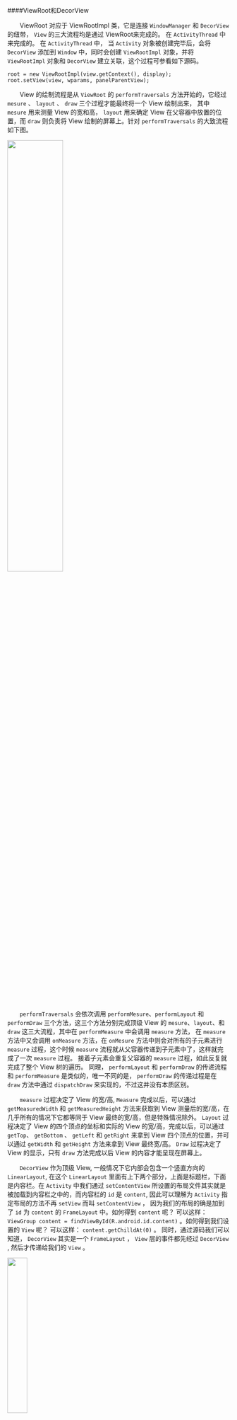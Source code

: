 ####ViewRoot和DecorView

　　ViewRoot 对应于 ViewRootImpl 类，它是连接 `WindowManager` 和 `DecorView` 的纽带， `View` 的三大流程均是通过 ViewRoot来完成的。 在 `ActivityThread` 中来完成的。 在 `ActivityThread` 中， 当 `Activity` 对象被创建完毕后，会将 `DecorView` 添加到 `Window` 中，同时会创建 `ViewRootImpl` 对象，并将 `ViewRootImpl` 对象和 `DecorView` 建立关联，这个过程可参看如下源码。


```
root = new ViewRootImpl(view.getContext(), display);
root.setView(view, wparams, panelParentView);
```

　　View 的绘制流程是从 `ViewRoot` 的 `performTraversals` 方法开始的，它经过 `mesure` 、 `layout` 、 `draw` 三个过程才能最终将一个 View 绘制出来， 其中 `mesure` 用来测量 View 的宽和高， `layout` 用来确定 View 在父容器中放置的位置，而 `draw` 则负责将 View 绘制的屏幕上。针对 `performTraversals` 的大致流程如下图。

<img src="https://github.com/MariShunxiang/GitTrainning/blob/master/viewwork/viewwork1.png?raw=true" width="50%" height="50%" />

　　`performTraversals` 会依次调用 `performMesure`、`performLayout` 和 `performDraw` 三个方法，这三个方法分别完成顶级 View 的 `mesure`、`layout`、和 `draw` 这三大流程，其中在 `performMeasure` 中会调用 `measure` 方法， 在 `measure` 方法中又会调用 `onMeasure` 方法，在 `onMesure` 方法中则会对所有的子元素进行 `measure` 过程，这个时候 `measure` 流程就从父容器传递到子元素中了，这样就完成了一次 `measure` 过程。 接着子元素会重复父容器的 `measure` 过程，如此反复就完成了整个 View 树的遍历。 同理， `performLayout` 和 `performDraw` 的传递流程和 `performMeasure` 是类似的，唯一不同的是， `performDraw` 的传递过程是在 `draw` 方法中通过 `dispatchDraw` 来实现的，不过这并没有本质区别。

　　`measure` 过程决定了 View 的宽/高, `Measure` 完成以后，可以通过 `getMeasuredWidth` 和 `getMeasuredHeight` 方法来获取到 View 测量后的宽/高，在几乎所有的情况下它都等同于 View 最终的宽/高，但是特殊情况除外。 `Layout` 过程决定了 View 的四个顶点的坐标和实际的 View 的宽/高，完成以后，可以通过 `getTop`、 `getBottom` 、 `getLeft` 和 `getRight` 来拿到 View 四个顶点的位置，并可以通过 `getWidth` 和 `getHeight` 方法来拿到 View 最终宽/高。 `Draw` 过程决定了 View 的显示，只有 `draw` 方法完成以后 View 的内容才能呈现在屏幕上。

　　`DecorView` 作为顶级 View, 一般情况下它内部会包含一个竖直方向的 `LinearLayout`, 在这个 `LinearLayout` 里面有上下两个部分，上面是标题栏，下面是内容栏。在 `Activity` 中我们通过 `setContentView` 所设置的布局文件其实就是被加载到内容栏之中的，而内容栏的 `id` 是 `content`, 因此可以理解为 `Activity` 指定布局的方法不再 `setView` 而叫 `setContentView` ， 因为我们的布局的确是加到了 `id` 为 `content` 的 `FrameLayout` 中。如何得到 `content` 呢？ 可以这样： `ViewGroup content = findViewById(R.android.id.content)` 。如何得到我们设置的 `View` 呢？ 可以这样： `content.getChilldAt(0)` 。 同时，通过源码我们可以知道， `DecorView` 其实是一个 `FrameLayout` ， `View` 层的事件都先经过 `DecorView` , 然后才传递给我们的 `View` 。

<img src="https://raw.githubusercontent.com/MariShunxiang/GitTrainning/master/viewwork/viewwork2.bmp" width="30%" height="30%" />

<br/>

###理解 MeasureSpec
----------

　　为了更好地理解 `View` 的测量过程，我们还需要理解 `MeasureSpec`,通过源码可以发现， `MeasureSpec` 参与了 `View` 的 `mesure` 过程, `MeasureSpec` 很大程度上决定了一个 `View` 的尺寸规格，之所以这么说是因为这个过程还受父容器的影响，因为父容器影响 `View` 的 `MeasureSpec` 的创建过程。 在测量过程中，系统将 `View` 的 `LayoutParams` 根据父容器所施加的规则转换成对应的 `MeasureSpec` ，然后再根据这个　`MeasureSpec` 来测量 `View` 的宽/高。

####MeasureSpec

　　`MeasureSpec` 代表一个32位的 int 值，高2位代表 `SpecMode`, 低30位代表 `SpecSize` , `SpecMode` 是指测量模式， 而 `SpecSize` 是指某种测量模式下的规格大小。 下面先看一下 `MeasureSpec` 内部的一些常量的定义，通过下面的代码，应该不难理解 `MeasureSpec` 的工作原理：

```
private static final int MODE_SHIFT = 30;
private static final int MODE_MASK = 0x3 << MODE_SHIFT;
public static final int UNSPECIFIED = 0 << MODE_SHIFT;
public static final int EXACTLY = 1 << MODE_SHIFT;
public static final int AT_MOST = 2 << MODE_SHIFT;

public static int makeMeasureSpec(int size, int mode) {
  if (sUserBrokenMakeMeasureSpec) {
    return size + mode;
  } else {
    return (size & ~MODE_MASK) | (mode & MODE_MASK);
  }
}

public static int getMode(int measureSpec) {
  return (measureSpec & MODE_MASK);
}

public static int getSize(int measureSpec) {
  return (measureSpec & ~MODE_MASK);
}
```

　　`measureSpec` 通过将 `SpecMode` 和 `SpecSize` 打包成一个 int 值来避免过的的内存分配，为了方便操作，其提供了打包和解包的方法。 `SpecMode` 和 `SpecSize` 也是一个 int 值，一组 `SpecMode` 和 `SpecSize` 可以打包为一个 `MeasureSpec` , 而一个 `MeasureSpec` 可以通过解包的形式来得出其原始的 `SpecMode` 和 `SpecSize` , 需要注意的是这里提到的 `MeasureSpec` 是指 `MeasureSpec` 所代表的 int 值，而非 `MeasureSpec` 本身。

　　`SpecMode` 有三类，每一类都表示特殊的含义，如下所示：

>* UNSPECIFIED : 父容器不对 `View` 有任何限制，要多大给多大，这种情况一般用于系统内部，表示一种测量状态。
>* EXACTLY : 父容器已经检测出 `View` 所需要的精确大小，这个时候 `View` 的最终大小就是 `SpecSize` 所指定的值，它对应于 `LayoutParams` 中的 `match_parent` 和 具体的数值这两种模式。
>* AT_MOST : 父容器指定了一个可用大小即 `SpecSize` , `View` 的大小不能大于这个值，具体是什么值要看不同 `View` 的具体实现，它对应于 `LayoutParams` 中的 `warp_content` 。

<br/>

####MeasureSpec 和 LayoutParams 的对应关系

　　上面提到，系统内部是通过 `MesureSpec` 来进行 `View` 的测量，但是正常情况下，我们使用 `View` 指定 `MesureSpec` ，尽管如此，但是我们可以给 `View` 设置 `LayoutParams` 。 在 `View` 测量的时候，系统会将 `LayoutParams` 在父容器的约束下转换成对应的 `MeasureSpec` , 然后再根据这个 `MeasureSpec` 来确定 `View` 测量后的宽/高。需要注意的是， `MeasureSpec` 不是唯一由 `LayoutParams` 决定的，`LayoutParams` 需要和父容器一起才能决定 `View` 的 `MeasureSpec` , 从而进一步决定 `View` 的宽/高。 另外，对于顶级 `View`(即 `DecorView`) 和普通 `View` 来说， `MeasureSpec` 的转换过程略有不同。对于 `DecorView` ， 其 `MeasureSpec` 由窗口尺寸和其自身的 `LayoutParams` 来共同确定；对于普通 `View` ，其 `MeasureSpec` 由父容器的 `MeasureSpec` 和自身的 `LayoutParams` 来共同决定， `MeasureSpec` 一旦确定后， `onMesure` 中就可以确定 `View` 的测量宽/高。

　　对于 `DecorView` 来说，在 `ViewRootImpl` 中的 `measureHierarchy` 方法中有如下一段代码，它展示了 `DecorView` 的 `MeasureSpec` 的创建过程，其中 `desiredWindowWidth` 和 `desiredWindowHeight` 是屏幕的尺寸：
```
childWidthMeasureSpec = getRootMeasureSpec(desiredWindowWidtd, lp.width);
childHeightMeasureSpec = getRootMeasureSpec(desiredWindowHeight, lp.height);
```
接着再看下 `getRootMeasureSpec` 方法的实现：
```
private static int getRootMeasureSpec(int windowSize, int rootDimension){
  int measureSpec;
  switch (rootDimension) {
    case ViewGroup.LayoutParams.MATCH_PARENT:
    // Window can't resize. Force root view to be windowSize.
    measureSpec = MeasureSpec.makeMeasureSpec(windowSize, MeasureSpec.EXACTLY);
    break;
    case ViewGroup.LayoutParams.WRAP_CONTENT:
    // Window can resize. Set max size for root view.
    measureSpec = MeasureSpec.makeMeasureSpec(windowSize, MeasureSpec.AT_MOST);
    break;
    default:
    // Window wants to be an exact size. Force root view to be that size.
    measureSpec = MeasureSpec.makeMeasureSpec(rootDimension, MeasureSpec.EXACTLY);
    break;
  }
  return measureSpec;
}
```
　　通过上述代码， `DecorView` 的 `MeasureSpec` 产生过程就很明确了，具体来说遵守如下规则，根据它的 `LayoutParams` 中的宽/高的参数来划分。

>* LayoutParams.MATCH_PARENT : 精确模式，大小就是窗口的大小；
>* LayoutParams.WRAP_CONTENT : 最大模式，大小不定，但是不能超过窗口的大小；
>* 固定大小 (比如 100dp) : 精确模式，大小为 `LayoutParams` 指定的大小。

　　对于普通 `View` 来说，这里是指定我们布局中的 `View` , `View` 的 `measure` 过程由 `ViewGroup` 传递而来，先看一下 `ViewGroup` 的 `mesureChildWidthMargins` 方法 :

```
protected void measureChildWithMargins(View child, int parentWidthMeasureSpec, int widthUsed, int parentHeightMeasureSpec, int heightUesd){
  final MarginLayoutParams = lp = (MarginLayoutParams) child.getLayoutParams();

  final int childWidthMeasureSpec = getChildMeasureSpec(parentWidthMeasureSpec, mPaddingLeft + mPaddindRight + lp.leftMargin + lp.rightMargin + widthUsed, lp.width);
  final int childHeightMeasureSpec = getChildMeasureSpec(parentHeightMeasureSpec, mPaddingTop + mPaddingBottom + lp.topMargin + lp.bottomMargin + heightUesd, lp.height);
  child.measure(childWidthMeasureSpec, childHeightMeasureSpec);
}
```
　　上述方法会对子元素进行 `measure` ，在调用子元素的 `mesure` 方法之前会先通过 `getChildMeasureSpec` 方法来得到子元素的 `MeasureSpec` 。从代码来看，很显然，子元素的 `MeasureSpec` 的创建与父容器的 `MeasureSpec` 和子元素本身的 `LayoutParams` 有关， 此外还和 `View` 的 `margin` 及 `padding` 有关，具体情况可以看一下 ViewGroup 的 `getChildMeasureSpec` 方法，如下所示：
```
public static int getChildMeasureSpec(int spec, int padding, int childDimension) {
  int specMode = MeasureSpec.getMode(spec);
  int specSize = MeasureSpec.getSize(spec);

  int size = Math.max(0, specSize - padding);

  int resultSize = 0;
  int resultMode = 0;

  switch (specMode) {
    // Parent has imposed an exact size on us
    case MeasureSpec.EXACTLY:
      if (childDimension >= 0) {
        resultSize = childDimension;
        resultMode = MeasureSpec.EXACTLY;
      } else if (childDimension == LayoutParams.MATCH_PARENT) {
        // Child wants to be our size. So be it.
        resultSize = size;
        resultMode = MeasureSpec.EXACTLY;
      } else if (childDimension == LayoutParams.WRAP_CONTENT) {
        // Child wants to determine its own size. It can't be bigger than us.
        resultSize = size;
        resultMode = MeasureSpec.AT_MOST;
      }
      break;

    // Parent has imposed a maximum size on us  
    case MeasureSpec.AT_MOST:
      if (childDimension >= 0) {
        // Child wants a specific size... so be it
        resultSize = childDimension;
        resultMode = MeasureSpec.EXACTLY;
      } else if (childDimension == LayoutParams.MATCH_PARENT) {
        // Child wants to be our size, but our size is not fixed.
        // Constarin child to not be bigger than us.
        resultSize = size;
        resultMode = MeasureSpec.AT_MOST;
      } else if (childDimension == LayoutParams.WRAP_CONTENT) {
        // Child wants to determine its own size. It can't be bigger than us.
        resultSize = size;
        resultMode = MeasureSpec.AT_MOST;
      }
      break;

      // Parent asked to se how big we want to be
      case MeasureSpec.UNSPECIFIED:
      if (childDimension >= 0) {
        // Child wants a specific size.. let him have it
        resultSize = childDimension;
        resultMode = MeasureSpec.EXACTLY;
      } else if (childDimension == LayoutParams.MATCH_PARENT) {
        // Child wants to be our size... find out how big it should be
        resultSize = 0;
        resultMode = MeasureSpec.UNSPECIFIED;
      } else if (childDimension == LayoutParams.WRAP_CONTENT) {
        // Child wants to determine its own size... find out how big it should be
        resultSize = 0;
        resultMode = MesureSpec.UNSPECIFIED;
      }
      break;
  }
  return MeasureSpec.makeMeasureSpec(resultSize, resultMode);
}
```
　　上述方法不难理解，它的主要作用是根据父容器的 `MeasureSpec` 同时结合 `View` 本身的 `LayoutParams` 来确定子元素的 `MeasureSpec` , 参数中的 `padding` 是指父容器中已占用的空间大小，因此子元素可用的大小为父容器的尺寸减去 `padding` , 具体代码如下所示：
```
int specSize = MeasureSpec.getSize(spec);
int size = Math.max(0, specSize - padding);
```
